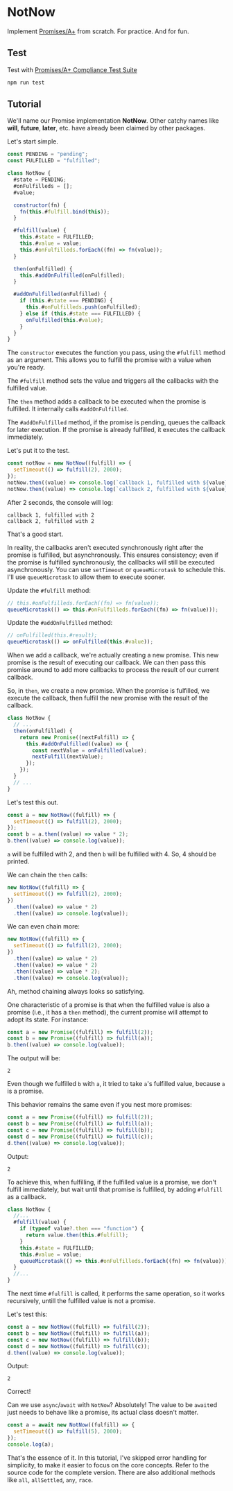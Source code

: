 # NotNow

Implement [Promises/A+](https://promisesaplus.com/) from scratch. For practice. And for fun.

## Test

Test with [Promises/A+ Compliance Test Suite](https://github.com/promises-aplus/promises-tests)

```sh
npm run test
```

## Tutorial

We'll name our Promise implementation **NotNow**. Other catchy names like **will**, **future**, **later**, etc. have already been claimed by other packages.

Let's start simple.

```javascript
const PENDING = "pending";
const FULFILLED = "fulfilled";

class NotNow {
  #state = PENDING;
  #onFulfilleds = [];
  #value;

  constructor(fn) {
    fn(this.#fulfill.bind(this));
  }

  #fulfill(value) {
    this.#state = FULFILLED;
    this.#value = value;
    this.#onFulfilleds.forEach((fn) => fn(value));
  }

  then(onFulfilled) {
    this.#addOnFulfilled(onFulfilled);
  }

  #addOnFulfilled(onFulfilled) {
    if (this.#state === PENDING) {
      this.#onFulfilleds.push(onFulfilled);
    } else if (this.#state === FULFILLED) {
      onFulfilled(this.#value);
    }
  }
}
```

The `constructor` executes the function you pass, using the `#fulfill` method as an argument. This allows you to fulfill the promise with a value when you're ready.

The `#fulfill` method sets the value and triggers all the callbacks with the fulfilled value.

The `then` method adds a callback to be executed when the promise is fulfilled. It internally calls `#addOnFulfilled`.

The `#addOnFulfilled` method, if the promise is pending, queues the callback for later execution. If the promise is already fulfilled, it executes the callback immediately.

Let's put it to the test.

```javascript
const notNow = new NotNow((fulfill) => {
  setTimeout(() => fulfill(2), 2000);
});
notNow.then((value) => console.log(`callback 1, fulfilled with ${value}`));
notNow.then((value) => console.log(`callback 2, fulfilled with ${value}`));
```

After 2 seconds, the console will log:

```
callback 1, fulfilled with 2
callback 2, fulfilled with 2
```

That's a good start.

In reality, the callbacks aren't executed synchronously right after the promise is fulfilled, but asynchronously. This ensures consistency; even if the promise is fulfilled synchronously, the callbacks will still be executed asynchronously. You can use `setTimeout` or `queueMicrotask` to schedule this. I'll use `queueMicrotask` to allow them to execute sooner.

Update the `#fulfill` method:

```javascript
// this.#onFulfilleds.forEach((fn) => fn(value));
queueMicrotask(() => this.#onFulfilleds.forEach((fn) => fn(value)));
```

Update the `#addOnFulfilled` method:

```javascript
// onFulfilled(this.#result);
queueMicrotask(() => onFulfilled(this.#value));
```

When we add a callback, we're actually creating a new promise. This new promise is the result of executing our callback. We can then pass this promise around to add more callbacks to process the result of our current callback.

So, in `then`, we create a new promise. When the promise is fulfilled, we execute the callback, then fulfill the new promise with the result of the callback.

```javascript
class NotNow {
  // ...
  then(onFulfilled) {
    return new Promise((nextFulfill) => {
      this.#addOnFulfilled((value) => {
        const nextValue = onFulfilled(value);
        nextFulfill(nextValue);
      });
    });
  }
  // ...
}
```

Let's test this out.

```javascript
const a = new NotNow((fulfill) => {
  setTimeout(() => fulfill(2), 2000);
});
const b = a.then((value) => value * 2);
b.then((value) => console.log(value));
```

`a` will be fulfilled with 2, and then `b` will be fulfilled with 4. So, 4 should be printed.

We can chain the `then` calls:

```javascript
new NotNow((fulfill) => {
  setTimeout(() => fulfill(2), 2000);
})
  .then((value) => value * 2)
  .then((value) => console.log(value));
```

We can even chain more:

```javascript
new NotNow((fulfill) => {
  setTimeout(() => fulfill(2), 2000);
})
  .then((value) => value * 2)
  .then((value) => value * 2)
  .then((value) => value * 2);
  .then((value) => console.log(value));
```

Ah, method chaining always looks so satisfying.

One characteristic of a promise is that when the fulfilled value is also a promise (i.e., it has a `then` method), the current promise will attempt to adopt its state. For instance:

```javascript
const a = new Promise((fulfill) => fulfill(2));
const b = new Promise((fulfill) => fulfill(a));
b.then((value) => console.log(value));
```

The output will be:

```
2
```

Even though we fulfilled `b` with `a`, it tried to take `a`'s fulfilled value, because `a` is a promise.

This behavior remains the same even if you nest more promises:

```javascript
const a = new Promise((fulfill) => fulfill(2));
const b = new Promise((fulfill) => fulfill(a));
const c = new Promise((fulfill) => fulfill(b));
const d = new Promise((fulfill) => fulfill(c));
d.then((value) => console.log(value));
```

Output:

```
2
```

To achieve this, when fulfilling, if the fulfilled value is a promise, we don't fulfill immediately, but wait until that promise is fulfilled, by adding `#fulfill` as a callback.

```javascript
class NotNow {
  //...
  #fulfill(value) {
    if (typeof value?.then === "function") {
      return value.then(this.#fulfill);
    }
    this.#state = FULFILLED;
    this.#value = value;
    queueMicrotask(() => this.#onFulfilleds.forEach((fn) => fn(value)));
  }
  //...
}
```

The next time `#fulfill` is called, it performs the same operation, so it works recursively, untill the fulfilled value is not a promise.

Let's test this:

```javascript
const a = new NotNow((fulfill) => fulfill(2));
const b = new NotNow((fulfill) => fulfill(a));
const c = new NotNow((fulfill) => fulfill(b));
const d = new NotNow((fulfill) => fulfill(c));
d.then((value) => console.log(value));
```

Output:

```
2
```

Correct!

Can we use `async`/`await` with `NotNow`? Absolutely! The value to be `await`ed just needs to behave like a promise, its actual class doesn't matter.

```javascript
const a = await new NotNow((fulfill) => {
  setTimeout(() => fulfill(5), 2000);
});
console.log(a);
```

That's the essence of it. In this tutorial, I've skipped error handling for simplicity, to make it easier to focus on the core concepts. Refer to the source code for the complete version. There are also additional methods like `all`, `allSettled`, `any`, `race`.
